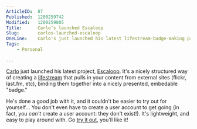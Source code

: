 ```yaml
---
ArticleID:  87
Published:  1200259742
Modified:   1200259805
Title:      Carlo’s launched Escaloop 
Slug:       carlos-launched-escaloop
OneLine:    Carlo's just launched his latest lifestream-badge-making project: Escaloop.
Tags:       
    - Personal

...
```

[Carlo][] just launched his latest project, [Escaloop][].  It's a nicely structured way of creating a [lifestream][] that pulls in your content from external sites (flickr, last.fm, etc), binding them together into a nicely presented, embedable "badge."

He's done a good job with it, and it couldn't be easier to try out for yourself...  You don't even have to create a user account to get going (in fact, you _can't_ create a user account: they don't exist!).  It's lightweight, and easy to play around with.  Go [try it out][escaloop], you'll like it!

[Carlo]: http://carlo.zottmann.org/ "Carlo Zottmann"
[Escaloop]: http://escaloop.com/ "Escaloop: Combine up to 20 RSS feeds to build a lifestream badge for your site"
[lifestream]: http://carlo.zottmann.org/lifestream/ "Carlo's life on the internets"